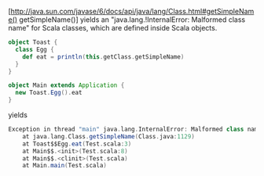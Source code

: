[http://java.sun.com/javase/6/docs/api/java/lang/Class.html#getSimpleName() getSimpleName()] yields an "java.lang.!InternalError: Malformed class name" for Scala classes, which are defined inside Scala objects.

```scala
object Toast {
  class Egg {
    def eat = println(this.getClass.getSimpleName)
  }
}

object Main extends Application {
  new Toast.Egg().eat
}
```

yields

```scala
Exception in thread "main" java.lang.InternalError: Malformed class name
	at java.lang.Class.getSimpleName(Class.java:1129)
	at Toast$$Egg.eat(Test.scala:3)
	at Main$$.<init>(Test.scala:8)
	at Main$$.<clinit>(Test.scala)
	at Main.main(Test.scala)
```
